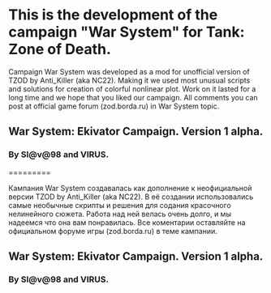 This is the development of the campaign "War System" for Tank: Zone of Death.
=========

Campaign War System was developed as a mod for unofficial version of TZOD by Anti_Killer (aka NC22). Making it we used most unusual scripts and solutions for creation of colorful nonlinear plot. Work on it lasted for a long time and we hope that you liked our campaign. All comments you can post at official game forum (zod.borda.ru) in War System topic.
## War System: Ekivator Campaign. Version 1 alpha. ##
### By Sl@v@98 and VIRUS. ###

=========

Кампания War System создавалась как дополнение к неофициальной версии TZOD by Anti_Killer (aka NC22). В её создании использовались самые необычные скрипты и решения для содания красочного нелинейного сюжета. Работа над ней велась очень долго, и мы надеемся что она вам понравилась. Все коментарии оставляйте на официальном форуме игры (zod.borda.ru) в теме кампании.
## War System: Ekivator Campaign. Version 1 alpha. ##
### By Sl@v@98 and VIRUS. ###
